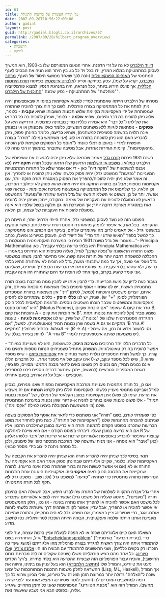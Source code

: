 ```yaml
---
id: 61
title: על תורה העומדת על כריעות תרנגולת
date: 2007-09-20T10:56:22+00:00
author: gadial
layout: post
guid: http://gadial.blogli.co.il/archives/57
permalink: /2007/09/20/hilbert_program_overview/
categories:
  - חישוביות
  - לוגיקה
---
```

[דיויד הילברט](http://he.wikipedia.org/wiki/%D7%93%D7%95%D7%99%D7%93_%D7%94%D7%99%D7%9C%D7%91%D7%A8%D7%98) לא נח על זרי הדפנה. אחרי הנאום המפורסם שלו ב-1900, הוא המשיך לעסוק במתמטיקה במלוא המרץ, ידו בכל ויד כל בו. בין היתר הוא הניח את הבסיס לענף המתמטי של [האנליזה הפונקציונלית](http://he.wikipedia.org/wiki/%D7%90%D7%A0%D7%9C%D7%99%D7%96%D7%94_%D7%A4%D7%95%D7%A0%D7%A7%D7%A6%D7%99%D7%95%D7%A0%D7%9C%D7%99%D7%AA) (וזכה לכך שאחד ממושגי היסוד של הענף, [מרחב הילברט](http://he.wikipedia.org/wiki/%D7%9E%D7%A8%D7%97%D7%91_%D7%94%D7%99%D7%9C%D7%91%D7%A8%D7%98), יקרא על שמו), עסק בפיזיקה וסייע ל[אלברט איינשטיי](http://he.wikipedia.org/wiki/%D7%90%D7%9C%D7%91%D7%A8%D7%98_%D7%90%D7%99%D7%99%D7%A0%D7%A9%D7%98%D7%99%D7%99%D7%9F)ן בפיתוח [תורת היחסות הכללית](http://gadial.blogli.co.il/wp-admin/%D7%AA%D7%95%D7%A8%D7%AA%20%D7%94%D7%99%D7%97%D7%A1%D7%95%D7%AA%20%D7%94%D7%9B%D7%9C%D7%9C%D7%99%D7%AA), אך פועלו הידוע ביותר, ככל הנראה, היה בהנהגת הנסיון למצוא פורמליזציה "מוחלטת" של המתמטיקה - נסיון שכונה "[התוכנית של הילברט](http://en.wikipedia.org/wiki/Hilbert%27s_program)".

מטרתו של הילברט הייתה שאפתנית למדי: למצוא אקסיומות בסיסיות שבאמצעותן יהיה ניתן לפתח את כל המתמטיקה בצורה פורמלית. לשם כך היה צורך להוכיח שהתורה שמפותחת על ידי האקסיומות מקיימת שלוש תכונות חשובות: שהיא **עקבית** - כלומר, שלא ניתן להוכיח בה דבר והיפוכו, שהיא **שלמה** - כלומר, שניתן להוכיח בה כל דבר או את שלילתו ("כל דבר" היא אמירה כללית מדי; מבחינה פורמלית, הדרישה היא על **פסוקים** - נוסחאות לוגיות ללא משתנים חופשיים, כלומר כאלו שנכונותן או אי נכונותן אינה תלויה בהשמה ספציפית למשתנים), ושהיא **כריעה**, כלומר בהינתן פסוק, ניתן להכריע האם הוא ניתן להוכחה בתורה או לא. (אני משתמש במילה "תורה" בצורה חופשית למדי - באופן פורמלי כוונתי ל"אוסף כל הפסוקים שקיימת להן הוכחה מהאקסיומות". קיימות הגדרות אחרות, אבל מסיבה שתובהר בהמשך זו הכי נוחה לי).

בשנת 1931 פרסם [קורט גדל](http://he.wikipedia.org/wiki/%D7%A7%D7%95%D7%A8%D7%98_%D7%92%D7%93%D7%9C) מאמר שהראה שלא ניתן יהיה להגשים את שאיפותיו של הילברט במלואן. [משפט אי השלמות](http://he.wikipedia.org/wiki/%D7%9E%D7%A9%D7%A4%D7%98_%D7%90%D7%99_%D7%94%D7%A9%D7%9C%D7%9E%D7%95%D7%AA_%D7%A9%D7%9C_%D7%92%D7%93%D7%9C) הראשון שלו הראה שבכל תורה **חזקה דיה** (לא אכנס למשמעות של "חזקה דיה" כאן - די אם אומר ש**לא** כל התורות המתמטיות המעניינות "נפגעות" ממשפט גדל) יהיה פסוק כלשהו שלא ניתן להוכיח או להפריך. אין זה אומר שלא ניתן יהיה להוכיח/להפריך את הפסוק במסגרת תורה חזקה יותר, עם אקסיומות נוספות; אבל גם בתורה החזקה הזו יהיה איזה שהוא פסוק לא יכיח/בר הפרכה, וכן הלאה. כך שלתפוס את **כל** המתמטיקה באמצעות מערכת אקסיומות - כנראה שאי אפשר. יתר על כן, משפט אי השלמות השני של גדל הראה שתורה ש"נפגעת" מהמשפט הראשון לא מסוגלת להוכיח את העקביות של עצמה. כמקודם, ייתכן שניתן יהיה להוכיח זאת במסגרת מערכת רחבה יותר; אך המערכת הזו גם תלקה בכשל שלפיו היא אינה מסוגלת להוכיח את העקביות של עצמה, וכן הלאה.

הפוסט הזה לא נועד לעסוק במשפטי גדל, אחרת הייתי מרחיב יותר; זו הייתה רק ההקדמה. בכל זאת, אי אפשר לחמוק מהאזהרה הסטנדרטית שיש לכתוב כאשר עוסקים במשפטי גדל - אל תאמינו לרוב מה שאומרים עליהם, בעיקר אם הכותב אינו מתמטיקאי. כך למשל בספר "האיש שידע יותר מדי" של דיוויד לויט, העוסק בטיורינג ופועלו, נכתב "&#8230;מאמרו של גדל משנת 1931 הוכיח כי המערכת האקסיומטית המגולמת ב- Principia Mathematica היא בלתי כריעה ובלתי עקבית". כאן Principia Mathematica היא פשוט התורה הראשונה ש"נפלה קורבן" לגדל, ואליה ספציפית הוא התייחס במאמרו - ההכללה למשפחה רחבה יותר של תורות אינה קשה. איני מתיימר להבין משהו במשפטי גדל ואולי אני טועה, אך עד כמה שהבנתי מגעת, גדל לא הוכיח לא שהתורה ההיא בלתי כריעה, ולא שהיא בלתי עקבית. מי שהוכיחו את אי הכריעות הם צ'רץ' וטיורינג, שאליהם אני עומד להגיע בקרוב, ואף אחד לא הוכיח עד היום שהתורה הזו אינה עקבית.

נעבור כעת לדיון על מושג הכריעות. כדי להבין אותו יש להבין ממה מורכבת בעצם תורה מתמטית: ראשית, יש לנו **שפה** - אוסף סימנים בעלי משמעות מוסכמת שאיתם, ורק איתם, יוצרים משפטים והוכחות (למשל, לסימן "דני" אין משמעות בתורת המספרים הפורמלית; לסימן "+" יש). שנית, יש לנו **כללי היסק** - כללים שמתירים לנו להסיק מאקסיומות וממשפטים שכבר הוכחו משפטים נוספים. הדוגמה הקלאסית לכלל היסק היא "מודוס פוננס" (Modus Ponens), שאומר "אם הוכחת שקיום A גורר את קיום B, והוכחת את קיום A - אז הוכחת את קיום B". נשמע סביר (וקל להוכיח את נכונותו תחת ההגדרה הסטנדרטית שלנו של "נכונות"). שלישית, יש לנו **אקסיומות לוגיות** - טענות בשפה שהן נכונות תמיד (טאוטולוגיות). למשל, "אם A מתקיים אז גם 'B גורר A' מתקיים" (בכתיב פורמלי: $latex A\to (B\to A)$ - נסו לחשוב מדוע זה נכון, מה שיכול להיות בעייתי בגלל של-"A גורר B" יש משמעות שאינה אינטואיטיבית לגמרי).

כל הדברים הללו יחד מרכיבים **מערכת היסק**. לכשעצמה, היא לא מעניינת במיוחד - אפשר להוכיח בה רק טאוטולוגיות. המשחק מתחיל כשמניחים הנחות נוספות ורואים מה קורה. כך למשל תורת המספרים נולדת כאשר מניחים את [אקסיומות פיאנו](http://en.wikipedia.org/wiki/Peano_axioms) - שיש מספר שהוא 0, שיש לכל מספר עוקב, ש-0 אינו עוקב של אף מספר אחר&#8230; כל הדברים הללו אינם נכונים תמיד; הם נכונים רק כשאנו באים לתאר מבנה מתמטי מסויים, ספציפי, דוגמת המספרים הטבעיים (למעשה, ייתכן שנתאר דברים נוספים פרט למספרים הטבעיים - אבל על זה ארחיב בפעם אחרת).

אם כן, כל תורה מתמטית מעניינת מורכבת מאקסיומות נוספות שאנו מניחים, בנסיון למדל אובייקט מתמטי מעניין כלשהו. לאקסיומות הללו ניתן לקרוא **הנחות** אם זה משביע את הדעת. שימו לב שאלו אינן אקסיומות במובן הקלאסי של המילה, של "טענות נכונות תמיד" - אלו פשוט טענות שאנו בוחרים להניח א-פריורי שהן נכונות במערכת המתמטית שלנו (וזו המשמעות המקובלת בימינו למילה "אקסיומה").

כפי שאמרתי קודם, בשם "תורה" אני משתמש כדי לתאר את אוסף **כל** הפסוקים בשפה שניתנים להוכחה מההנחות שלנו ("האקסיומות של התורה"). כעת ניתן להחזיר את מושג הכריעות שהכרנו בפוסט הקודם לתמונה: תורה היא כריעה במובן שהילברט התכוון אליו אם היא כריעה במובן שעליו דיברתי בפוסט הקודם - אם היא שייכת למחלקה R של קבוצות שאפשר להכריע באמצעות אלגוריתם שייכות או אי שייכות של איבר כלשהו אליהן (כאן "איבר" הוא נוסחה - אני מניח שהשפה שלי מורכבת ממספר סופי של סימנים, ולכן כל נוסחה ניתנת לייצוג בידי מספר טבעי).

תנאי בסיסי לכך שניתן יהיה להכריע תורה הוא שניתן יהיה להכריע את הקבוצה של האקסיומות שלה. כלומר, שקיים אלגוריתם שבהינתן פסוק אומר האם הוא אקסיומה של התורה או לא (אם אי אפשר לעשות את זה ברור שהתורה כולה אינה כריעה). לתורה שמקיימת את התכונה הזו קוראים **אפקטיבית**. אפקטיביות היא גם אחת התכונות הנדרשות מתורה מתמטית כדי שתהיה "פגיעה" למשפט גדל (ולכן שוב - משפט גדל **לא** תקף לכל תורה מתמטית).

אחרי גדל אבדה התקווה לשלמות של התורה שהילברט חיפש, אבל השאלה האם בהינתן תורה ("מעניינת", מהסוג שעליה חל משפט גדל) אפשר יהיה למצוא אלגוריתם שמכריע לכל משפט האם אפשר להוכיח או להפריך אותו נותרה בעינה - אז נכון, חלק מהמשפטים אי אפשר להוכיח או להפריך, אבל עדיין אפשר לקוות שתהיה דרך שיטתית כלשהי לזהות אותם. אגב, כפי שטיורינג ציין במאמרו, אם משפט גדל לא היה מתקיים, והתורה שהייתה מעניינת אותנו הייתה שלמה ואפקטיבית, הבעיה הייתה הופכת לטריוויאלית. נסו לחשוב מדוע.

השאלה האם קיים אלגוריתם שכזה או לא הפכה לבעלת עניין בזכות עצמה, עוד לפני גדל, והתהדרה בשם "[Entscheidungsproblem](http://en.wikipedia.org/wiki/Entscheidungsproblem)" ("בעיית הכרעה" בגרמנית). כדי להתמודד איתה היה צורך ראשית להגדיר בצורה פורמלית מהו אלגוריתם (מושג שעד כה הזכרנו רק בקווים כלליים), ושני הראשונים להתמודד עם הבעיה הזו היו [אלונזו צ'רץ'](http://he.wikipedia.org/wiki/%D7%90%D7%9C%D7%95%D7%A0%D7%96%D7%95_%D7%A6%27%D7%A8%D7%A5%27) ו[אלן טיורינג](http://he.wikipedia.org/wiki/%D7%90%D7%9C%D7%9F_%D7%98%D7%99%D7%95%D7%A8%D7%99%D7%A0%D7%92). כל אחד מהם הציע פורמליזם משלו (שניהם שקולים זה לזה מבחינת כוחם החישובי), והוכיח עבור הפורמליזם הזה שבעיית ההכרעה היא בלתי פתירה. צ'רץ' הקדים מעט את טיורינג, והמודל שלו ([תחשיב הלמבדא](http://he.wikipedia.org/wiki/%D7%AA%D7%97%D7%A9%D7%99%D7%91_%D7%9C%D7%9E%D7%91%D7%93%D7%90)) הוא בעל עניין גם בימינו, והיווה את ההשראה לחלק משפות התכנות המתוחכמות של ימינו (Lisp, ML, Haskell), אך המודל שזכה ל"הצלחה" גדולה יותר במרוצת הזמן הוא זה של טיורינג, אולי מכיוון שהוא כל כך דומה למחשבים המוכרים לנו (וחשוב לזכור שטיורינג המציא אותו עוד לפני שהיה מחשב). המודל הזה הוא "מכונת הטיורינג" המפורסמת שאני כל הזמן מתחייב שאגיע אליה, ובפוסט הבא אני נשבע שאעשה זאת.